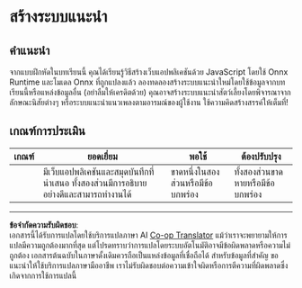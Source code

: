 <!--
CO_OP_TRANSLATOR_METADATA:
{
  "original_hash": "799ed651e2af0a7cad17c6268db11578",
  "translation_date": "2025-09-05T21:53:01+00:00",
  "source_file": "4-Classification/4-Applied/assignment.md",
  "language_code": "th"
}
-->
# สร้างระบบแนะนำ

## คำแนะนำ

จากแบบฝึกหัดในบทเรียนนี้ คุณได้เรียนรู้วิธีสร้างเว็บแอปพลิเคชันด้วย JavaScript โดยใช้ Onnx Runtime และโมเดล Onnx ที่ถูกแปลงแล้ว ลองทดลองสร้างระบบแนะนำใหม่โดยใช้ข้อมูลจากบทเรียนนี้หรือแหล่งข้อมูลอื่น (อย่าลืมให้เครดิตด้วย) คุณอาจสร้างระบบแนะนำสัตว์เลี้ยงโดยพิจารณาจากลักษณะนิสัยต่างๆ หรือระบบแนะนำแนวเพลงตามอารมณ์ของผู้ใช้งาน ใช้ความคิดสร้างสรรค์ให้เต็มที่!

## เกณฑ์การประเมิน

| เกณฑ์ | ยอดเยี่ยม                                                              | พอใช้                              | ต้องปรับปรุง                 |
| -------- | ---------------------------------------------------------------------- | ------------------------------------- | --------------------------------- |
|          | มีเว็บแอปพลิเคชันและสมุดบันทึกที่นำเสนอ ทั้งสองส่วนมีการอธิบายอย่างดีและสามารถทำงานได้ | ขาดหนึ่งในสองส่วนหรือมีข้อบกพร่อง | ทั้งสองส่วนขาดหายหรือมีข้อบกพร่อง |

---

**ข้อจำกัดความรับผิดชอบ**:  
เอกสารนี้ได้รับการแปลโดยใช้บริการแปลภาษา AI [Co-op Translator](https://github.com/Azure/co-op-translator) แม้ว่าเราจะพยายามให้การแปลมีความถูกต้องมากที่สุด แต่โปรดทราบว่าการแปลโดยระบบอัตโนมัติอาจมีข้อผิดพลาดหรือความไม่ถูกต้อง เอกสารต้นฉบับในภาษาดั้งเดิมควรถือเป็นแหล่งข้อมูลที่เชื่อถือได้ สำหรับข้อมูลที่สำคัญ ขอแนะนำให้ใช้บริการแปลภาษามืออาชีพ เราไม่รับผิดชอบต่อความเข้าใจผิดหรือการตีความที่ผิดพลาดซึ่งเกิดจากการใช้การแปลนี้